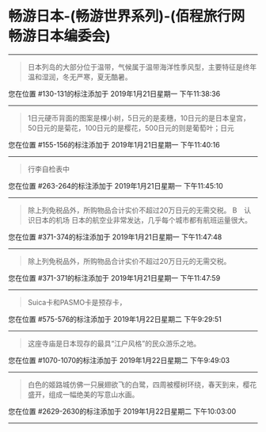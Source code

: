 # 畅游日本-(畅游世界系列)-(佰程旅行网畅游日本编委会)

---

> 日本列岛的大部分位于温带，气候属于温带海洋性季风型，主要特征是终年温和湿润，冬无严寒，夏无酷暑。

您在位置 #130-131的标注添加于 2019年1月21日星期一 下午11:38:36

---

> 1日元硬币背面的图案是棵小树，5日元的是麦穗，10日元的是日本皇宫，50日元的是菊花，100日元的是樱花，500日元的则是葡萄叶；日元

您在位置 #155-156的标注添加于 2019年1月21日星期一 下午11:40:16

---

> 行李自检表中

您在位置 #263-264的标注添加于 2019年1月21日星期一 下午11:45:10

---

> 除上列免税品外，所购物品合计实价不超过20万日元的无需交税。 B　认识日本的机场 日本的航空业非常发达，几乎每个城市都有航班运量很大。

您在位置 #371-374的标注添加于 2019年1月21日星期一 下午11:47:48

---

> 除上列免税品外，所购物品合计实价不超过20万日元的无需交税。

您在位置 #371-371的标注添加于 2019年1月21日星期一 下午11:47:59

---

> Suica卡和PASMO卡是预存卡，

您在位置 #575-576的标注添加于 2019年1月22日星期二 下午9:29:51

---

> 这座寺庙是日本现存的最具“江户风格”的民众游乐之地。

您在位置 #1070-1070的标注添加于 2019年1月22日星期二 下午9:49:03

---

> 白色的姬路城仿佛一只展翅欲飞的白鹭，四周被樱树环绕，春天到来，樱花盛开，组成一幅绝美的写意山水画。

您在位置 #2629-2630的标注添加于 2019年1月22日星期二 下午10:03:00

---

